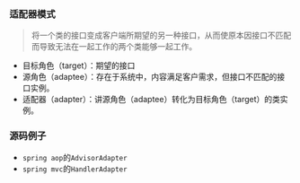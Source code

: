 ### 适配器模式

> 将一个类的接口变成客户端所期望的另一种接口，从而使原本因接口不匹配而导致无法在一起工作的两个类能够一起工作。

* 目标角色（target）：期望的接口
* 源角色（adaptee）：存在于系统中，内容满足客户需求，但接口不匹配的接口实例。
* 适配器（adapter）：讲源角色（adaptee）转化为目标角色（target）的类实例。

### 源码例子

* `spring aop`的`AdvisorAdapter`
* `spring mvc`的`HandlerAdapter`

